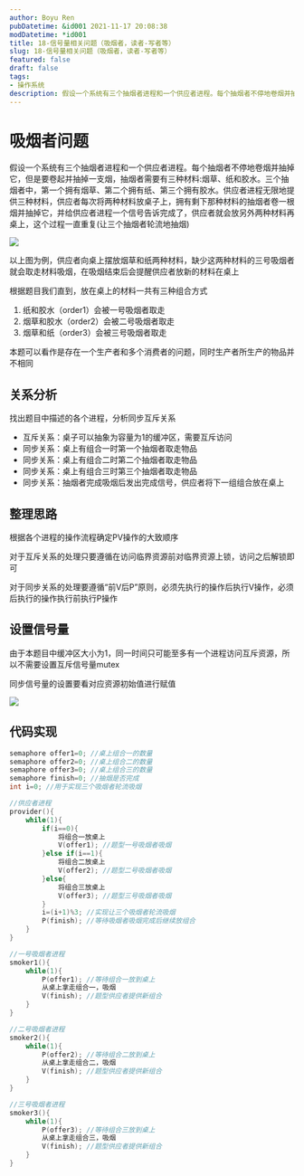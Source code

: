 ```yaml
---
author: Boyu Ren
pubDatetime: &id001 2021-11-17 20:08:38
modDatetime: *id001
title: 18-信号量相关问题（吸烟者，读者-写者等）
slug: 18-信号量相关问题（吸烟者，读者-写者等）
featured: false
draft: false
tags:
- 操作系统
description: 假设一个系统有三个抽烟者进程和一个供应者进程。每个抽烟者不停地卷烟并抽掉它，但是要卷起并抽掉一支烟，抽烟者需要有三种材料:烟草、纸和胶水。三个抽烟者中，第一个拥有烟草、第二个拥有纸、第三个拥有胶水。供应者进程无限地提供三种材料，供应者每次将两种材料放桌子上，拥有剩下那种材料的抽烟者卷一根烟并抽掉它，并给供应者进程一个信号告诉完成了，供应者就会放另外两种材料再桌上，这个过程一直重复(让三个抽烟者轮流地抽烟)
---
```


# 吸烟者问题

假设一个系统有三个抽烟者进程和一个供应者进程。每个抽烟者不停地卷烟并抽掉它，但是要卷起并抽掉一支烟，抽烟者需要有三种材料:烟草、纸和胶水。三个抽烟者中，第一个拥有烟草、第二个拥有纸、第三个拥有胶水。供应者进程无限地提供三种材料，供应者每次将两种材料放桌子上，拥有剩下那种材料的抽烟者卷一根烟并抽掉它，并给供应者进程一个信号告诉完成了，供应者就会放另外两种材料再桌上，这个过程一直重复(让三个抽烟者轮流地抽烟)

![](https://ywrbyimg.oss-cn-chengdu.aliyuncs.com/img/QQ%E6%88%AA%E5%9B%BE20211117201635.png)


以上图为例，供应者向桌上摆放烟草和纸两种材料，缺少这两种材料的三号吸烟者就会取走材料吸烟，在吸烟结束后会提醒供应者放新的材料在桌上

根据题目我们直到，放在桌上的材料一共有三种组合方式
1. 纸和胶水（order1）会被一号吸烟者取走
2. 烟草和胶水（order2）会被二号吸烟者取走
3. 烟草和纸（order3）会被三号吸烟者取走


本题可以看作是存在一个生产者和多个消费者的问题，同时生产者所生产的物品并不相同

## 关系分析
找出题目中描述的各个进程，分析同步互斥关系
- 互斥关系：桌子可以抽象为容量为1的缓冲区，需要互斥访问
- 同步关系：桌上有组合一时第一个抽烟者取走物品
- 同步关系：桌上有组合二时第二个抽烟者取走物品
- 同步关系：桌上有组合三时第三个抽烟者取走物品
- 同步关系：抽烟者完成吸烟后发出完成信号，供应者将下一组组合放在桌上

## 整理思路
根据各个进程的操作流程确定PV操作的大致顺序

对于互斥关系的处理只要遵循在访问临界资源前对临界资源上锁，访问之后解锁即可

对于同步关系的处理要遵循“前V后P”原则，必须先执行的操作后执行V操作，必须后执行的操作执行前执行P操作

## 设置信号量

由于本题目中缓冲区大小为1，同一时间只可能至多有一个进程访问互斥资源，所以不需要设置互斥信号量mutex

同步信号量的设置要看对应资源初始值进行赋值


![](https://ywrbyimg.oss-cn-chengdu.aliyuncs.com/img/QQ%E6%88%AA%E5%9B%BE20211117205952.png)

## 代码实现

```c
semaphore offer1=0; //桌上组合一的数量
semaphore offer2=0; //桌上组合二的数量
semaphore offer3=0; //桌上组合三的数量
semaphore finish=0; //抽烟是否完成
int i=0; //用于实现三个吸烟者轮流吸烟

//供应者进程
provider(){
    while(1){
        if(i==0){
            将组合一放桌上
            V(offer1); //题型一号吸烟者吸烟
        }else if(i==1){
            将组合二放桌上
            V(offer2); //题型二号吸烟者吸烟
        }else{
            将组合三放桌上
            V(offer3); //题型三号吸烟者吸烟
        }
        i=(i+1)%3; //实现让三个吸烟者轮流吸烟
        P(finish); //等待吸烟者吸烟完成后继续放组合
    }
}

//一号吸烟者进程
smoker1(){
    while(1){
        P(offer1); //等待组合一放到桌上
        从桌上拿走组合一，吸烟
        V(finish); //题型供应者提供新组合
    }
}

//二号吸烟者进程
smoker2(){
    while(1){
        P(offer2); //等待组合二放到桌上
        从桌上拿走组合二，吸烟
        V(finish); //题型供应者提供新组合
    }
}

//三号吸烟者进程
smoker3(){
    while(1){
        P(offer3); //等待组合三放到桌上
        从桌上拿走组合三，吸烟
        V(finish); //题型供应者提供新组合
    }
}
```











